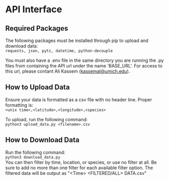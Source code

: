 # API Interface
## Required Packages
The following packages must be installed through pip to upload and download data:  
```requests, json, pytz, datetime, python-decouple```  
  
  You must also have a .env file in the same directory you are running the .py files from containing the API url under the name 'BASE_URL'. For access to this url, please contant Ali Kassem (kassemal@umich.edu).

## How to Upload Data  
Ensure your data is formatted as a csv file with no header line. Proper formatting is:  
```<unix time>,<latitude>,<longitude>,<species>```

To upload, run the following command:  
```python3 upload_data.py <filename>.csv```

## How to Download Data
Run the following command:  
```python3 download_data.py```  
You can then filter by time, location, or species, or use no filter at all. Be sure to add no more than one filter for each available filter option. The filtered data will be output as "\<Time> \<FILTERED/ALL> DATA.csv"